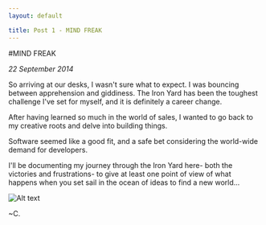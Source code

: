 ```yaml
---
layout: default

title: Post 1 - MIND FREAK
---
```


#MIND FREAK

*22 September 2014*

So arriving at our desks, I wasn't sure what to expect. I was bouncing between apprehension and giddiness.
The Iron Yard has been the toughest challenge I've set for myself, and it is definitely a career change.

After having learned so much in the world of sales, I wanted to go back to my creative roots and delve into building things.

Software seemed like a good fit, and a safe bet considering the world-wide demand for developers.

I'll be documenting my journey through the Iron Yard here- both the victories and frustrations- to give at least one point of view
of what happens when you set sail in the ocean of ideas to find a new world...

![Alt text](http://i428.photobucket.com/albums/qq2/Farkshop/Windwakersaillg.gif)

~C.